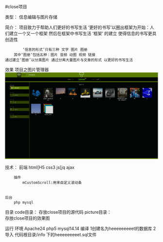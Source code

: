 #close项目

类型：
	信息编辑与图片存储


	
简介：
	项目致力于帮助人们更好的书写生活
	   ‘更好的书写’以圈出框架为开始：人们建立一个又一个框架 然后在框架中书写生活
			‘框架’ 的建立 使得信息的书写更具创造性

			‘信息的形式’只有三种 文字 图片 图册
		其中‘图册’包括五种：图片 音频 动图 视频 链接
	通过建立‘图册’以分类图片 通过分离大量图片与文章的形式 以更好的书写生活


	
效果
项目之图片管理器
![项目之图片管理器](https://github.com/HEEEEEEE/code/raw/master/Screenshots/close_filebox.png)			


技术：
	前端
		html[H5 css3 js[jq ajax
		
		插件
			mCustomScroll:用来自定义滚动条
			
			
	后台
		php mysql


		
目录
		code目录：
			存放close项目的源代码
		picture目录：	
			存放close项目的效果图	



运行
	环境
		Apache24 php5 mysql14.14
	编译
		1创建名为heeeeeeeeet的数据库
		2导入 代码根目录/info 下的heeeeeeeeet.sql文件

	
	
	
			
